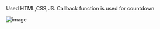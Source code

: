 Used HTML,CSS,JS.
Callback function is used for countdown


![image](https://github.com/yamuna-FSD-Developer/day16/assets/150881590/f7512d9d-f586-4c9a-86b9-c60be14a00f9)
